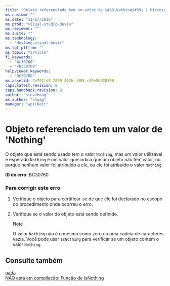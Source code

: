 ```yaml
---
title: "Objeto referenciado tem um valor de &#39;Nothing&#39; | Microsoft Docs"
ms.custom: ""
ms.date: "11/17/2016"
ms.prod: "visual-studio-dev14"
ms.reviewer: ""
ms.suite: ""
ms.technology: 
  - "devlang-visual-basic"
ms.tgt_pltfrm: ""
ms.topic: "article"
f1_keywords: 
  - "bc30760"
  - "vbc30760"
helpviewer_keywords: 
  - "BC30760"
ms.assetid: 7e792fd8-2880-402b-a908-c89e5b028300
caps.latest.revision: 8
caps.handback.revision: 8
author: "stevehoag"
ms.author: "shoag"
manager: "wpickett"
---
```

# Objeto referenciado tem um valor de &#39;Nothing&#39;
O objeto que está sendo usado tem o valor `Nothing`, mas um valor utilizável é esperado.`Nothing` é um valor que indica que um objeto não tem valor, ou porque nenhum valor foi atribuído a ele, ou ele foi atribuído o valor `Nothing`.  
  
 **ID do erro:** BC30760  
  
### Para corrigir este erro  
  
1.  Verifique o objeto para certificar\-se de que ele foi declarado no escopo do procedimento onde ocorreu o erro.  
  
2.  Verifique se o valor do objeto está sendo definido.  
  
    > [!NOTE]
    >  O valor `Nothing` não é o mesmo como zero ou uma cadeia de caracteres vazia. Você pode usar `IsNothing` para verificar se um objeto contém o valor `Nothing`.  
  
## Consulte também  
 [nada](/dotnet/visual-basic/language-reference/nothing)   
 [NÃO está em compilação: Função de IsNothing](http://msdn.microsoft.com/pt-br/5b2a4626-e6a9-49d1-b9b1-fcc6a1302319)